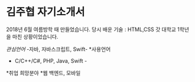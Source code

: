 김주협 자기소개서
==================

2018년 6월 여름방학 때 만들었습니다.
당시 배운 기술 : HTML,CSS 갓 대학교 1학년을 마친 상황이었습니다.

*관심언어*
  -자바, 자바스크립트, Swift-
 *사용언어 
  - C/C++/C#, PHP, Java, Swift - 
  
  
*취업 희망분야
  *웹 백엔드, 모바일
  
 
